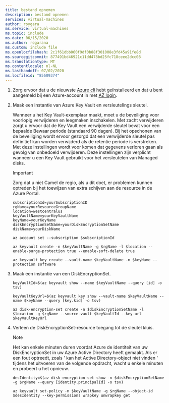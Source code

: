 ```yaml
---
title: bestand opnemen
description: bestand opnemen
services: virtual-machines
author: roygara
ms.service: virtual-machines
ms.topic: include
ms.date: 06/15/2020
ms.author: rogarana
ms.custom: include file
ms.openlocfilehash: 2c1f61dbb060f9df0b88f301008e3fd45a91fe8d
ms.sourcegitcommit: 877491bd46921c11dd478bd25fc718ceee2dcc08
ms.translationtype: MT
ms.contentlocale: nl-NL
ms.lasthandoff: 07/02/2020
ms.locfileid: "85609374"
---
```

1. Zorg ervoor dat u de nieuwste [Azure cli](/cli/azure/install-az-cli2) hebt geïnstalleerd en dat u bent aangemeld bij een Azure-account in met [AZ login](/cli/azure/reference-index).

1. Maak een instantie van Azure Key Vault en versleutelings sleutel.

    Wanneer u het Key Vault-exemplaar maakt, moet u de beveiliging voor voorlopig verwijderen en leegmaken inschakelen. Met zacht verwijderen zorgt u ervoor dat de Key Vault een verwijderde sleutel bevat voor een bepaalde Bewaar periode (standaard 90 dagen). Bij het opschonen van de beveiliging wordt ervoor gezorgd dat een verwijderde sleutel pas definitief kan worden verwijderd als de retentie periode is verstreken. Met deze instellingen wordt voor komen dat gegevens verloren gaan als gevolg van onbedoeld verwijderen. Deze instellingen zijn verplicht wanneer u een Key Vault gebruikt voor het versleutelen van Managed disks.

    > [!IMPORTANT]
    > Zorg dat u niet Camel de regio, als u dit doet, er problemen kunnen optreden bij het toewijzen van extra schijven aan de resource in de Azure Portal.

    ```azurecli
    subscriptionId=yourSubscriptionID
    rgName=yourResourceGroupName
    location=westcentralus
    keyVaultName=yourKeyVaultName
    keyName=yourKeyName
    diskEncryptionSetName=yourDiskEncryptionSetName
    diskName=yourDiskName

    az account set --subscription $subscriptionId

    az keyvault create -n $keyVaultName -g $rgName -l $location --enable-purge-protection true --enable-soft-delete true

    az keyvault key create --vault-name $keyVaultName -n $keyName --protection software
    ```

1.    Maak een instantie van een DiskEncryptionSet. 
    
        ```azurecli
        keyVaultId=$(az keyvault show --name $keyVaultName --query [id] -o tsv)
    
        keyVaultKeyUrl=$(az keyvault key show --vault-name $keyVaultName --name $keyName --query [key.kid] -o tsv)
    
        az disk-encryption-set create -n $diskEncryptionSetName -l $location -g $rgName --source-vault $keyVaultId --key-url $keyVaultKeyUrl
        ```

1.    Verleen de DiskEncryptionSet-resource toegang tot de sleutel kluis. 

        > [!NOTE]
        > Het kan enkele minuten duren voordat Azure de identiteit van uw DiskEncryptionSet in uw Azure Active Directory heeft gemaakt. Als er een fout optreedt, zoals ' kan het Active Directory-object niet vinden ' tijdens het uitvoeren van de volgende opdracht, wacht u enkele minuten en probeert u het opnieuw.

        ```azurecli
        desIdentity=$(az disk-encryption-set show -n $diskEncryptionSetName -g $rgName --query [identity.principalId] -o tsv)
    
        az keyvault set-policy -n $keyVaultName -g $rgName --object-id $desIdentity --key-permissions wrapkey unwrapkey get
        ```
